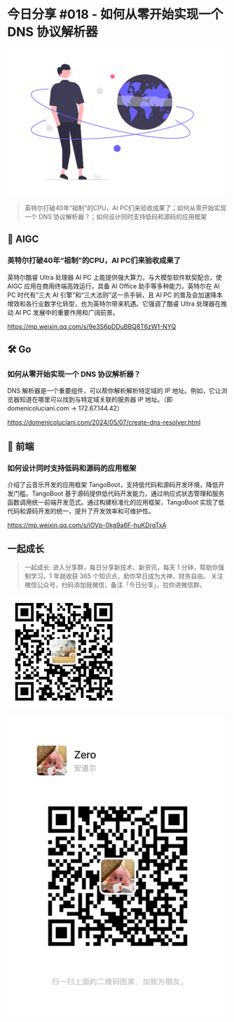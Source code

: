 # 今日分享 #018 - 如何从零开始实现一个 DNS 协议解析器

![](./images/2024.05.18_dns_resolver.png)

> 英特尔打破40年“祖制”的CPU，AI PC们来验收成果了；如何从零开始实现一个 DNS 协议解析器？；如何设计同时支持低码和源码的应用框架

## 🤖 AIGC

### 英特尔打破40年“祖制”的CPU，AI PC们来验收成果了

英特尔酷睿 Ultra 处理器 AI PC 上能提供强大算力，与大模型软件默契配合，使 AIGC 应用在商用终端高效运行，具备 AI Office 助手等多种能力，英特尔在 AI PC 时代有“三大 AI 引擎”和“三大法则”这一杀手锏，且 AI PC 的普及会加速降本增效和各行业数字化转型，也为英特尔带来机遇。它强调了酷睿 Ultra 处理器在推动 AI PC 发展中的重要作用和广阔前景。

https://mp.weixin.qq.com/s/9e3S6pDDuBBQ8T6zW1-NYQ

## 🛠 Go

### 如何从零开始实现一个 DNS 协议解析器？

DNS 解析器是一个重要组件，可以帮你解析解析特定域的 IP 地址。例如，它让浏览器知道在哪里可以找到与特定域关联的服务器 IP 地址。（即 domenicoluciani.com → 172.67.144.42）

https://domenicoluciani.com/2024/05/07/create-dns-resolver.html

## 📘 前端

### 如何设计同时支持低码和源码的应用框架

介绍了云音乐开发的应用框架 TangoBoot，支持低代码和源码开发环境，降低开发门槛。TangoBoot 基于源码提供低代码开发能力，通过响应式状态管理和服务函数调用统一前端开发范式。通过构建标准化的应用框架，TangoBoot 实现了低代码和源码开发的统一，提升了开发效率和可维护性。

https://mp.weixin.qq.com/s/iOVp-0kg9a6F-huKDrgTxA

## 一起成长

> 一起成长: 进入分享群，每日分享新技术、新资讯，每天 1 分钟，帮助你强制学习，1 年就收获 365 个知识点，助你早日成为大神，财务自由。
关注微信公众号，扫码添加我微信，备注「今日分享」，拉你进微信群。

![](./images/WeChat-Public-Account-QRCode.png)

![](./images/WeChat-QRCode.png)
